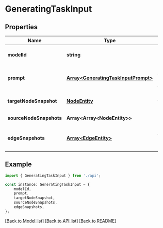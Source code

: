 # GeneratingTaskInput


## Properties

Name | Type | Description | Notes
------------ | ------------- | ------------- | -------------
**modelId** | **string** | model id | [optional] [default to undefined]
**prompt** | [**Array&lt;GeneratingTaskInputPrompt&gt;**](GeneratingTaskInputPrompt.md) | prompt to trigger generating task | [optional] [default to undefined]
**targetNodeSnapshot** | [**NodeEntity**](NodeEntity.md) | generating to target node | [optional] [default to undefined]
**sourceNodeSnapshots** | **Array&lt;Array&lt;NodeEntity&gt;&gt;** |  | [default to undefined]
**edgeSnapshots** | [**Array&lt;EdgeEntity&gt;**](EdgeEntity.md) | generating from source edges | [optional] [default to undefined]

## Example

```typescript
import { GeneratingTaskInput } from './api';

const instance: GeneratingTaskInput = {
    modelId,
    prompt,
    targetNodeSnapshot,
    sourceNodeSnapshots,
    edgeSnapshots,
};
```

[[Back to Model list]](../README.md#documentation-for-models) [[Back to API list]](../README.md#documentation-for-api-endpoints) [[Back to README]](../README.md)
